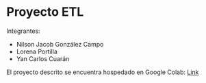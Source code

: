 # Proyecto ETL

Integrantes:
- Nilson Jacob González Campo
- Lorena Portilla
- Yan Carlos Cuarán

El proyecto descrito se encuentra hospedado en Google Colab: [Link](https://colab.research.google.com/drive/1goTgqwSVOroRqWBZ0Ux_NEqjI2ukVd-t?usp=sharing)

